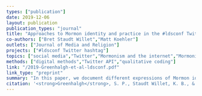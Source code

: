 ```yaml
---
types: ["publication"]
date: 2019-12-06 
layout: publication
publication_types: "journal"
title: "Approaches to Mormon identity and practice in the #ldsconf Twitter hashtag"
co-authors: ["Bret Staudt Willet","Matt Koehler"]
outlets: ["Journal of Media and Religion"]
projects: ["#ldsconf Twitter hashtag"]
topics: ["social media","Twitter","Mormonism and the internet","Mormonism"]
methods: ["digital methods","Twitter API","qualitative coding"]
link: "/2019-Greenhalgh-et-al-ldsconf.pdf"
link_type: "preprint"
summary: "In this paper, we document different expressions of Mormon identity and different approaches to Mormon practice within the #ldsconf Twitter hashtag. In particular, we examine #ldsconf during two important events in the recent history of the Church of Jesus Christ of Latter-day Saints: the presidential transition from Thomas Monson to Russell Nelson in January 2018, and the Church’s formal acceptance of Nelson as Church president in April 2018. Our findings suggest that the #ldsconf hashtag allows for more expression of identity than formal Latter-day Saint contexts and that Twitter hashtags afford a ready audience for religious discussion in which no bounds are set on appropriate identity or practice."
citation: '<strong>Greenhalgh</strong>, S. P., Staudt Willet, K. B., & Koehler, M. J. (2019). Approaches to Mormon identity and practice in the #ldsconf Twitter hashtag. <em>Journal of Media and Religion</em>, <em>18</em>(4), 122-133. <a href="https://doi.org/10.1080/15348423.2019.1696121">https://doi.org/10.1080/15348423.2019.1696121</a>'
---
```

